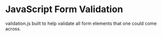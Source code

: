 # JavaScript Form Validation

validation.js built to help validate all form elements that one could come across.
